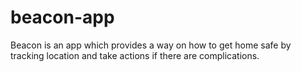 # beacon-app
Beacon is an app which provides a way on how to get home safe by tracking location and take actions if there are complications.

